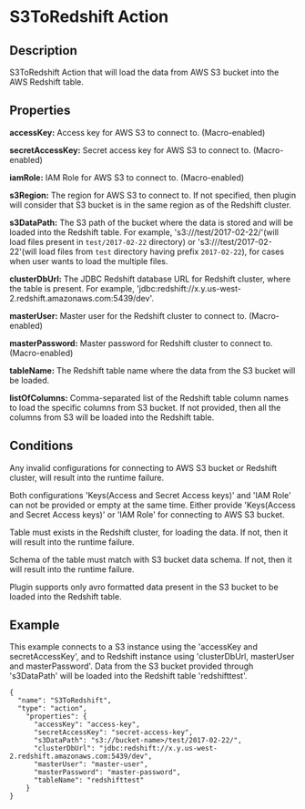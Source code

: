 # S3ToRedshift Action


Description
-----------
S3ToRedshift Action that will load the data from AWS S3 bucket into the AWS Redshift table.

Properties
----------

**accessKey:** Access key for AWS S3 to connect to. (Macro-enabled)

**secretAccessKey:** Secret access key for AWS S3 to connect to. (Macro-enabled)

**iamRole:** IAM Role for AWS S3 to connect to. (Macro-enabled)

**s3Region:** The region for AWS S3 to connect to. If not specified, then plugin will consider that S3 bucket is in
the same region as of the Redshift cluster.

**s3DataPath:** The S3 path of the bucket where the data is stored and will be loaded into the Redshift table.
For example, 's3://<bucket-name>/test/2017-02-22/'(will load files present in ``test/2017-02-22`` directory) or
's3://<bucket-name>/test/2017-02-22'(will load files from ``test`` directory having prefix ``2017-02-22``), for cases
 when user wants to load the multiple files.

**clusterDbUrl:** The JDBC Redshift database URL for Redshift cluster, where the table is present. For example,
'jdbc:redshift://x.y.us-west-2.redshift.amazonaws.com:5439/dev'.

**masterUser:** Master user for the Redshift cluster to connect to. (Macro-enabled)

**masterPassword:** Master password for Redshift cluster to connect to. (Macro-enabled)

**tableName:** The Redshift table name where the data from the S3 bucket will be loaded.

**listOfColumns:** Comma-separated list of the Redshift table column names to load the specific columns from S3
bucket. If not provided, then all the columns from S3 will be loaded into the Redshift table.

Conditions
----------
Any invalid configurations for connecting to AWS S3 bucket or Redshift cluster, will result into the runtime failure.

Both configurations 'Keys(Access and Secret Access keys)' and 'IAM Role' can not be provided or empty at the same
time. Either provide 'Keys(Access and Secret Access keys)' or 'IAM Role' for connecting to AWS S3 bucket.

Table must exists in the Redshift cluster, for loading the data. If not, then it will result into the runtime failure.

Schema of the table must match with S3 bucket data schema. If not, then it will result into the runtime failure.

Plugin supports only avro formatted data present in the S3 bucket to be loaded into the Redshift table.

Example
-------
This example connects to a S3 instance using the 'accessKey and secretAccessKey', and to Redshift instance using
'clusterDbUrl, masterUser and masterPassword'. Data from the S3 bucket provided through 's3DataPath' will be loaded
into the Redshift table 'redshifttest'.

    {
      "name": "S3ToRedshift",
      "type": "action",
        "properties": {
          "accessKey": "access-key",
          "secretAccessKey": "secret-access-key",
          "s3DataPath": "s3://bucket-name>/test/2017-02-22/",
          "clusterDbUrl": "jdbc:redshift://x.y.us-west-2.redshift.amazonaws.com:5439/dev",
          "masterUser": "master-user",
          "masterPassword": "master-password",
          "tableName": "redshifttest"
        }
    }
